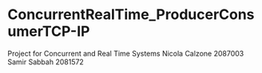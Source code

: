 # ConcurrentRealTime_ProducerConsumerTCP-IP

Project for Concurrent and Real Time Systems 
Nicola Calzone  2087003
Samir Sabbah    2081572